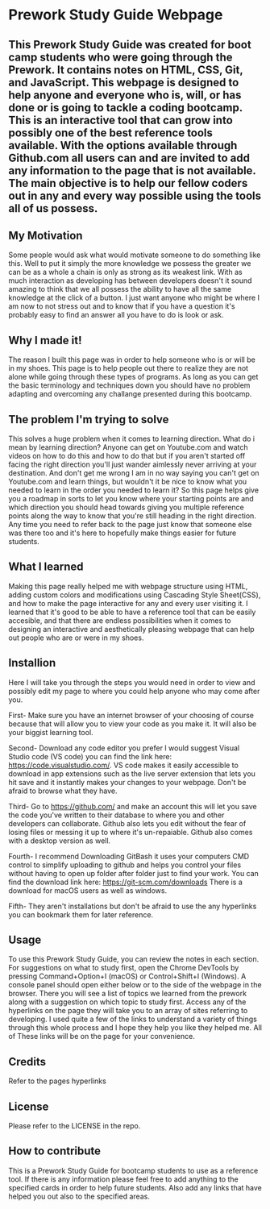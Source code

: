 # Prework Study Guide Webpage

## This Prework Study Guide was created for boot camp students who were going through the Prework. It contains notes on HTML, CSS, Git, and JavaScript. This webpage is designed to help anyone and everyone who is, will, or has done or is going to tackle a coding bootcamp. This is an interactive tool that can grow into possibly one of the best reference tools available. With the options available through Github.com all users can and are invited to add any information to the page that is not available. The main objective is to help our fellow coders out in any and every way possible using the tools all of us possess.

## My Motivation 

Some people would ask what would motivate someone to do something like this. Well to put it simply the more knowledge we possess the greater we can be as a whole a chain is only as strong as its weakest link. With as much interaction as developing has between developers doesn't it sound amazing to think that we all possess the ability to have all the same knowledge at the click of a button. I just want anyone who might be where I am now to not stress out and to know that if you have a question it's probably easy to find an answer all you have to do is look or ask.

## Why I made it!

The reason I built this page was in order to help someone who is or will be in my shoes. This page is to help people out there to realize they are not alone while going through these types of programs. As long as you can get the basic terminology and techniques down you should have no problem adapting and overcoming any challange presented during this bootcamp.

## The problem I'm trying to solve

 This solves a huge problem when it comes to learning direction. What do i mean by learning direction? Anyone can get on Youtube.com and watch videos on how to do this and how to do that but if you aren't started off facing the right direction you'll just wander aimlessly never arriving at your destination. And don't get me wrong I am in no way saying you can't get on Youtube.com and learn things, but wouldn't it be nice to know what you needed to learn in the order you needed to learn it? So this page helps give you a roadmap in sorts to let you know where your starting points are and which direction you should head towards giving you multiple reference points along the way to know that you're still heading in the right direction. Any time you need to refer back to the page just know that someone else was there too and it's here to hopefully make things easier for future students.

## What I learned

Making this page really helped me with webpage structure using HTML, adding custom colors and modifications using Cascading Style Sheet(CSS), and how to make the page interactive for any and every user visiting it. I learned that it's good to be able to have a reference tool that can be easily accesible, and that there are endless possibilities when it comes to designing an interactive and aesthetically pleasing webpage that can help out people who are or were in my shoes.


## Installion

Here I will take you through the steps you would need in order to view and possibly edit my page to where you could help anyone who may come after you.

First- Make sure you have an internet browser of your choosing of course because that will allow you to view your code as you make it. It will also be your biggist learning tool.

Second- Download any code editor you prefer I would suggest Visual Studio code (VS code) you can find the link here: https://code.visualstudio.com/. VS code makes it easily accessible to download in app extensions such as the live server extension that lets you hit save and it instantly makes your changes to your webpage. Don't be afraid to browse what they have.

Third- Go to https://github.com/ and make an account this will let you save the code you've written to their database to where you and other developers can collaborate. Github also lets you edit without the fear of losing files or messing it up to where it's un-repaiable. Github also comes with a desktop version as well.

Fourth- I recommend Downloading GitBash it uses your computers CMD control to simplify uploading to github and helps you control your files without having to open up folder after folder just to find your work. You can find the download link here:  https://git-scm.com/downloads There is a download for macOS users as well as windows.

Fifth- They aren't installations but don't be afraid to use the any hyperlinks you can bookmark them for later reference.

## Usage

To use this Prework Study Guide, you can review the notes in each section. For suggestions on what to study first, open the Chrome DevTools by pressing Command+Option+I (macOS) or Control+Shift+I (Windows). A console panel should open either below or to the side of the webpage in the browser. There you will see a list of topics we learned from the prework along with a suggestion on which topic to study first.  Access any of the hyperlinks on the page they will take you to an array of sites referring to developing. I used quite a few of the links to understand a variety of things through this whole process and I hope they help you like they helped me. All of These links will be on the page for your convenience.

## Credits

Refer to the pages hyperlinks

## License

Please refer to the LICENSE in the repo.

## How to contribute

This is a Prework Study Guide for bootcamp students to use as a reference tool. If there is any information please feel free to add anything to the specified cards in order to help future students. Also add any links that have helped you out also to the specified areas. 